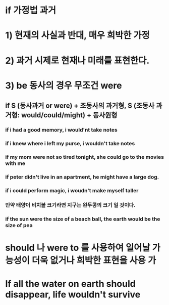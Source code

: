 # if 가정법 과거

# 1) 현재의 사실과 반대, 매우 희박한 가정

# 2) 과거 시제로 현재나 미래를 표현한다.

# 3) be 동사의 경우 무조건  were

## if S (동사과거 or were) + 조동사의 과거형, S (조동사 과거형: would/could/might) + 동사원형

### if i had a good memory, i would'nt take notes

### if i knew where i left my purse, i wouldn't take notes  


### if my mom were not so tired tonight, she could go to the movies with me

###  if peter didn't live in an apartment, he might have a large dog.

### if i could perform magic, i woudn't make myself taller

### 
### 만약 태양이 비치볼 크기라면 지구는 완두콩의 크기 일 것이다. 

### if the sun were the size of a beach ball, the earth would be the size of pea 



# should 나 were to 를 사용하여 일어날 가능성이 더욱 없거나 희박한 표현을 사용 가
# If all the water on earth should disappear, life wouldn't survive 



